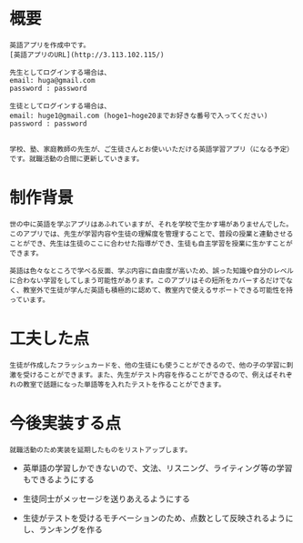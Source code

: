 

# 概要

    
    英語アプリを作成中です。
    [英語アプリのURL](http://3.113.102.115/)
    
    先生としてログインする場合は、
    email: huga@gmail.com
    password : password
    
    生徒としてログインする場合は、
    email: huge1@gmail.com (hoge1~hoge20までお好きな番号で入ってください)
    password : password
    

    学校、塾、家庭教師の先生が、ご生徒さんとお使いいただける英語学習アプリ（になる予定）です。就職活動の合間に更新していきます。


# 制作背景
  
    世の中に英語を学ぶアプリはあふれていますが、それを学校で生かす場がありませんでした。このアプリでは、先生が学習内容や生徒の理解度を管理することで、普段の授業と連動させることができ、先生は生徒のここに合わせた指導ができ、生徒も自主学習を授業に生かすことができます。

    英語は色々なところで学べる反面、学ぶ内容に自由度が高いため、誤った知識や自分のレベルに合わない学習をしてしまう可能性があります。このアプリはその短所をカバーするだけでなく、教室外で生徒が学んだ英語も積極的に認めて、教室内で使えるサポートできる可能性を持っています。

# 工夫した点

    生徒が作成したフラッシュカードを、他の生徒にも使うことができるので、他の子の学習に刺激を受けることができます。また、先生がテスト内容を作ることができるので、例えばそれぞれの教室で話題になった単語等を入れたテストを作ることができます。

# 今後実装する点

    就職活動のため実装を延期したものをリストアップします。
    
- 英単語の学習しかできないので、文法、リスニング、ライティング等の学習もできるようにする

- 生徒同士がメッセージを送りあえるようにする

- 生徒がテストを受けるモチベーションのため、点数として反映されるようにし、ランキングを作る




